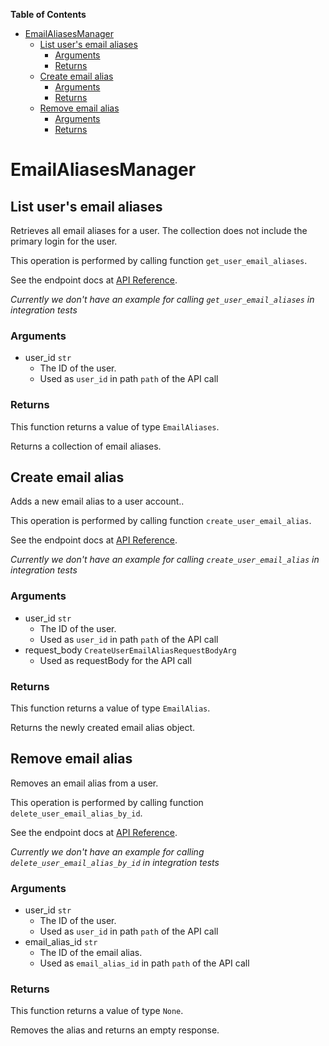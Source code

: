<!-- START doctoc generated TOC please keep comment here to allow auto update -->
<!-- DON'T EDIT THIS SECTION, INSTEAD RE-RUN doctoc TO UPDATE -->
**Table of Contents**

- [EmailAliasesManager](#emailaliasesmanager)
  - [List user&#x27;s email aliases](#list-userx27s-email-aliases)
    - [Arguments](#arguments)
    - [Returns](#returns)
  - [Create email alias](#create-email-alias)
    - [Arguments](#arguments-1)
    - [Returns](#returns-1)
  - [Remove email alias](#remove-email-alias)
    - [Arguments](#arguments-2)
    - [Returns](#returns-2)

<!-- END doctoc generated TOC please keep comment here to allow auto update -->

# EmailAliasesManager

## List user&#x27;s email aliases

Retrieves all email aliases for a user. The collection
does not include the primary login for the user.

This operation is performed by calling function `get_user_email_aliases`.

See the endpoint docs at
[API Reference](https://developer.box.com/reference/get-users-id-email-aliases/).

*Currently we don't have an example for calling `get_user_email_aliases` in integration tests*

### Arguments

- user_id `str`
  - The ID of the user.
  - Used as `user_id` in path `path` of the API call


### Returns

This function returns a value of type `EmailAliases`.

Returns a collection of email aliases.


## Create email alias

Adds a new email alias to a user account..

This operation is performed by calling function `create_user_email_alias`.

See the endpoint docs at
[API Reference](https://developer.box.com/reference/post-users-id-email-aliases/).

*Currently we don't have an example for calling `create_user_email_alias` in integration tests*

### Arguments

- user_id `str`
  - The ID of the user.
  - Used as `user_id` in path `path` of the API call
- request_body `CreateUserEmailAliasRequestBodyArg`
  - Used as requestBody for the API call


### Returns

This function returns a value of type `EmailAlias`.

Returns the newly created email alias object.


## Remove email alias

Removes an email alias from a user.

This operation is performed by calling function `delete_user_email_alias_by_id`.

See the endpoint docs at
[API Reference](https://developer.box.com/reference/delete-users-id-email-aliases-id/).

*Currently we don't have an example for calling `delete_user_email_alias_by_id` in integration tests*

### Arguments

- user_id `str`
  - The ID of the user.
  - Used as `user_id` in path `path` of the API call
- email_alias_id `str`
  - The ID of the email alias.
  - Used as `email_alias_id` in path `path` of the API call


### Returns

This function returns a value of type `None`.

Removes the alias and returns an empty response.


